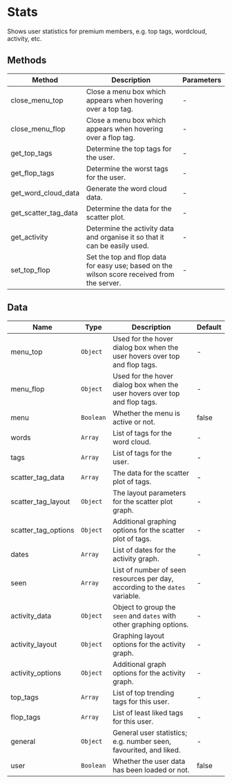# Stats

Shows user statistics for premium members, e.g. top tags, wordcloud, activity, etc.

## Methods

<!-- @vuese:Stats:methods:start -->
|Method|Description|Parameters|
|---|---|---|
|close_menu_top|Close a menu box which appears when hovering over a top tag.|-|
|close_menu_flop|Close a menu box which appears when hovering over a flop tag.|-|
|get_top_tags|Determine the top tags for the user.|-|
|get_flop_tags|Determine the worst tags for the user.|-|
|get_word_cloud_data|Generate the word cloud data.|-|
|get_scatter_tag_data|Determine the data for the scatter plot.|-|
|get_activity|Determine the activity data and organise it so that it can be easily used.|-|
|set_top_flop|Set the top and flop data for easy use; based on the wilson score received from the server.|-|

<!-- @vuese:Stats:methods:end -->


## Data

<!-- @vuese:Stats:data:start -->
|Name|Type|Description|Default|
|---|---|---|---|
|menu_top|`Object`|Used for the hover dialog box when the user hovers over top and flop tags.|-|
|menu_flop|`Object`|Used for the hover dialog box when the user hovers over top and flop tags.|-|
|menu|`Boolean`|Whether the menu is active or not.|false|
|words|`Array`|List of tags for the word cloud.|-|
|tags|`Array`|List of tags for the user.|-|
|scatter_tag_data|`Array`|The data for the scatter plot of tags.|-|
|scatter_tag_layout|`Object`|The layout parameters for the scatter plot graph.|-|
|scatter_tag_options|`Object`|Additional graphing options for the scatter plot of tags.|-|
|dates|`Array`|List of dates for the activity graph.|-|
|seen|`Array`|List of number of seen resources per day, according to the `dates` variable.|-|
|activity_data|`Object`|Object to group the `seen` and `dates` with other graphing options.|-|
|activity_layout|`Object`|Graphing layout options for the activity graph.|-|
|activity_options|`Object`|Additional graph options for the activity graph.|-|
|top_tags|`Array`|List of top trending tags for this user.|-|
|flop_tags|`Array`|List of least liked tags for this user.|-|
|general|`Object`|General user statistics; e.g. number seen, favourited, and liked.|-|
|user|`Boolean`|Whether the user data has been loaded or not.|false|

<!-- @vuese:Stats:data:end -->


